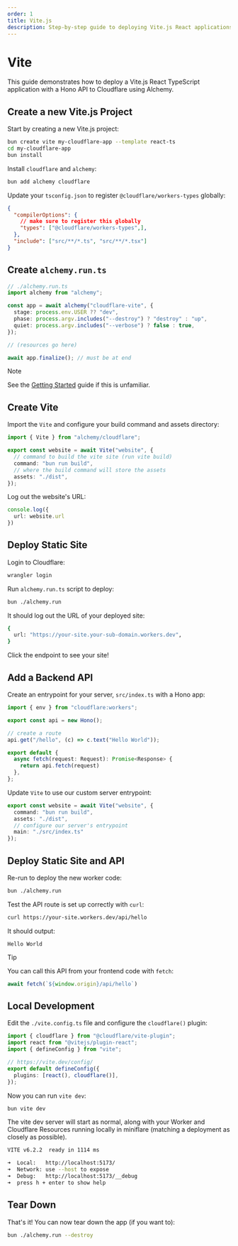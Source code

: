 ```yaml
---
order: 1
title: Vite.js
description: Step-by-step guide to deploying Vite.js React applications with API endpoints to Cloudflare Workers using Alchemy's Infrastructure-as-Code approach.
---
```


# Vite

This guide demonstrates how to deploy a Vite.js React TypeScript application with a Hono API to Cloudflare using Alchemy.

## Create a new Vite.js Project

Start by creating a new Vite.js project:

```bash
bun create vite my-cloudflare-app --template react-ts
cd my-cloudflare-app
bun install
```

Install `cloudflare` and `alchemy`:
```sh
bun add alchemy cloudflare
```

Update your `tsconfig.json` to register `@cloudflare/workers-types` globally:

```json
{
  "compilerOptions": {
    // make sure to register this globally
    "types": ["@cloudflare/workers-types",],
  },
  "include": ["src/**/*.ts", "src/**/*.tsx"]
}
```

## Create `alchemy.run.ts`

```ts
// ./alchemy.run.ts
import alchemy from "alchemy";

const app = await alchemy("cloudflare-vite", {
  stage: process.env.USER ?? "dev",
  phase: process.argv.includes("--destroy") ? "destroy" : "up",
  quiet: process.argv.includes("--verbose") ? false : true,
});

// (resources go here)

await app.finalize(); // must be at end
```

> [!NOTE]
> See the [Getting Started](../getting-started) guide if this is unfamiliar.

## Create Vite

Import the `Vite` and configure your build command and assets directory:

```ts
import { Vite } from "alchemy/cloudflare";

export const website = await Vite("website", {
  // command to build the vite site (run vite build)
  command: "bun run build",
  // where the build command will store the assets
  assets: "./dist",
});
```

Log out the website's URL:
```ts
console.log({
  url: website.url
})
```

## Deploy Static Site

Login to Cloudflare:

```sh
wrangler login
```

Run `alchemy.run.ts` script to deploy:

```sh
bun ./alchemy.run
```

It should log out the URL of your deployed site:
```sh
{
  url: "https://your-site.your-sub-domain.workers.dev",
}
```

Click the endpoint to see your site!

## Add a Backend API

Create an entrypoint for your server, `src/index.ts` with a Hono app:

```ts
import { env } from "cloudflare:workers";

export const api = new Hono();

// create a route
api.get("/hello", (c) => c.text("Hello World"));

export default {
  async fetch(request: Request): Promise<Response> {
    return api.fetch(request)
  },
};
```

Update `Vite` to use our custom server entrypoint:

```ts
export const website = await Vite("website", {
  command: "bun run build",
  assets: "./dist",
  // configure our server's entrypoint
  main: "./src/index.ts"
});
```

## Deploy Static Site and API

Re-run to deploy the new worker code:

```sh
bun ./alchemy.run
```

Test the API route is set up correctly with `curl`:

```sh
curl https://your-site.workers.dev/api/hello
```

It should output:
```
Hello World
```

> [!TIP]
> You can call this API from your frontend code with `fetch`:
>
> ```ts
> await fetch(`${window.origin}/api/hello`)
> ```

## Local Development

Edit the `./vite.config.ts` file and configure the `cloudflare()` plugin:

```ts
import { cloudflare } from "@cloudflare/vite-plugin";
import react from "@vitejs/plugin-react";
import { defineConfig } from "vite";

// https://vite.dev/config/
export default defineConfig({
  plugins: [react(), cloudflare()],
});
```

Now you can run `vite dev`:
```sh
bun vite dev
```

The vite dev server will start as normal, along with your Worker and Cloudflare Resources running locally in miniflare (matching a deployment as closely as possible).

```sh
VITE v6.2.2  ready in 1114 ms

➜  Local:   http://localhost:5173/
➜  Network: use --host to expose
➜  Debug:   http://localhost:5173/__debug
➜  press h + enter to show help
```

## Tear Down

That's it! You can now tear down the app (if you want to):

```bash
bun ./alchemy.run --destroy
```

